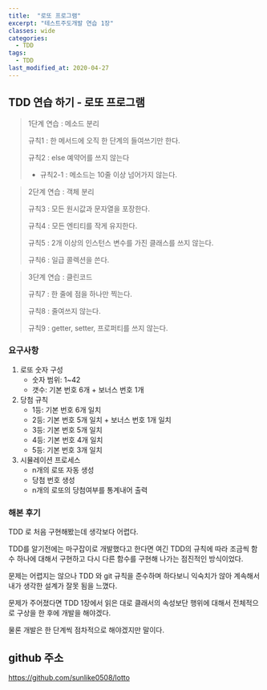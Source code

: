 ```yaml
---
title:  "로또 프로그램"
excerpt: "테스트주도개발 연습 1장"
classes: wide
categories:
  - TDD
tags:
  - TDD
last_modified_at: 2020-04-27
---
```




## TDD 연습 하기 - 로또 프로그램



> 1단계 연습 : 메소드 분리 
>
> 규칙1 : 한 메서드에 오직 한 단계의 들여쓰기만 한다.
>
> 규칙2 : else 예약어를 쓰지 않는다
>
> * 규칙2-1 : 메소드는 10줄 이상 넘어가지 않는다.

> 2단계 연습 : 객체 분리
>
> 규칙3 : 모든 원시값과 문자열을 포장한다.
>
> 규칙4 : 모든 엔티티를 작게 유지한다.
>
> 규칙5 : 2개 이상의 인스턴스 변수를 가진 클래스를 쓰지 않는다.
>
> 규칙6 : 일급 콜렉션을 쓴다.

> 3단계 연습 : 클린코드
>
> 규칙7 : 한 줄에 점을 하나만 찍는다.
>
> 규칙8 : 줄여쓰지 않는다.
>
> 규칙9 : getter, setter, 프로퍼티를 쓰지 않는다.



### 요구사항

1. 로또 숫자 구성
   - 숫자 범위: 1~42
   - 갯수: 기본 번호 6개 + 보너스 번호 1개
2. 당첨 규칙
   - 1등: 기본 번호 6개 일치
   - 2등: 기본 번호 5개 일치 + 보너스 번호 1개 일치
   - 3등: 기본 번호 5개 일치
   - 4등: 기본 번호 4개 일치
   - 5등: 기본 번호 3개 일치
3. 시뮬레이션 프로세스
   - n개의 로또 자동 생성
   - 당첨 번호 생성
   - n개의 로또의 당첨여부를 통계내어 출력



### 해본 후기

TDD 로 처음 구현해봤는데 생각보다 어렵다. 

TDD를 알기전에는 마구잡이로 개발했다고 한다면 여긴 TDD의 규칙에 따라 조금씩 함수 하나에 대해서 구현하고 다시 다른 함수를 구현해 나가는 점진적인 방식이었다. 

문제는 어렵지는 않으나 TDD 와 git 규칙을 준수하며 하다보니 익숙치가 않아 계속해서 내가 생각한 설계가 잘못 됨을 느꼈다.

문제가 주어졌다면 TDD 1장에서 읽은 대로 클래서의 속성보단 행위에 대해서 전체적으로 구상을 한 후에 개발을 해야겠다. 

물론 개발은 한 단계씩 점차적으로 해야겠지만 말이다.



## github 주소

https://github.com/sunlike0508/lotto
